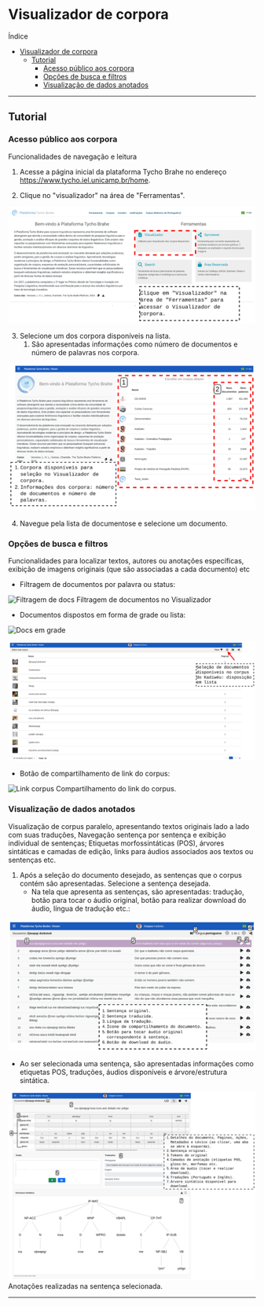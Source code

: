 # Visualizador de corpora

Índice

- [Visualizador de corpora](#visualizador-de-corpora)
  - [Tutorial](#tutorial)
    - [Acesso público aos corpora](#acesso-público-aos-corpora)
    - [Opções de busca e filtros](#opções-de-busca-e-filtros)
    - [Visualização de dados anotados](#visualização-de-dados-anotados)

---

<!--FUNCIONALIDADES DISPOSTAS NA PÁGINA DE FERRAMENTAS:

- Modos de visualização configuráveis, permitindo alternar entre diferentes camadas de anotação (diplomática, interpretativa, modernizada).
- Segurança de dados e proteção de direitos autorais, restringindo downloads e metadados sensíveis quando necessário.
- Acesso aos metadados dos documentos, incluindo autor, período e descrição do corpus.
- Integração com links externos, como DOIs ou repositórios no GitHub, quando disponibilizados.


-->

## Tutorial

### Acesso público aos corpora

Funcionalidades de navegação e leitura

1. Acesse a página inicial da plataforma Tycho Brahe no endereço <https://www.tycho.iel.unicamp.br/home>.

2. Clique no "visualizador" na área de "Ferramentas".

![Acessando visualizador](./images/vu/visualizador_1.png)

3. Selecione um dos corpora disponíveis na lista.
   1. São apresentadas informações como número de documentos e número de palavras nos corpora.

![Seleção de corpora para visualização](./images/vu/visualizador_2.png)

4. Navegue pela lista de documentose e selecione um documento.

### Opções de busca e filtros

Funcionalidades para localizar textos, autores ou anotações específicas, exibição de imagens originais (que são associadas a cada documento) etc

- Filtragem de documentos por palavra ou status:

![Filtragem de docs](./images/vu/visualizador_3.png)
Filtragem de documentos no Visualizador

- Documentos dispostos em forma de grade ou lista:

![Docs em grade](./images/vu/visualizador_4.png)

![Docs em lista](./images/vu/visualizador_5.png)

- Botão de compartilhamento de link do corpus:

![Link corpus](./images/vu/visualizador_6.png)
Compartilhamento do link do corpus.

### Visualização de dados anotados

Visualização de corpus paralelo, apresentando textos originais lado a lado com suas traduções, Navegação sentença por sentença e exibição individual de sentenças; Etiquetas morfossintáticas (POS), árvores sintáticas e camadas de edição, links para áudios associados aos textos ou sentenças etc.

1. Após a seleção do documento desejado, as sentenças que o corpus contém são apresentadas. Selecione a sentença desejada.
   - Na tela que apresenta as sentenças, são apresentadas: tradução, botão para tocar o áudio original, botão para realizar download do áudio, língua de tradução etc.:

![Apresentação de sentenças](./images/vu/visualizador_7.png)

- Ao ser selecionada uma sentença, são apresentadas informações como etiquetas POS, traduções, áudios disponíveis e árvore/estrutura sintática.

![Sentença - camadas etiquetas](./images/vu/visualizador_8.png)
Anotações realizadas na sentença selecionada.

---

